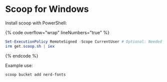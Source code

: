 # Scoop for Windows

Install scoop with PowerShell:

{% code overflow="wrap" lineNumbers="true" %}
```powershell
Set-ExecutionPolicy RemoteSigned -Scope CurrentUser # Optional: Needed to run a remote script the first time
irm get.scoop.sh | iex
```
{% endcode %}

Example use:

```powershell
scoop bucket add nerd-fonts 
```
